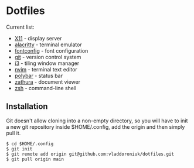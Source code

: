 # Dotfiles

Current list:

- [X11](https://gitlab.freedesktop.org/xorg/xserver) - display server
- [alacritty](https://github.com/alacritty/alacritty) - terminal emulator
- [fontconfig](https://gitlab.freedesktop.org/fontconfig/fontconfig) - font configuration
- [git](https://github.com/git/git) - version control system
- [i3](https://github.com/i3/i3) - tiling window manager
- [nvim](https://github.com/neovim/neovim) - terminal text editor
- [polybar](https://github.com/polybar/polybar) - status bar
- [zathura](https://github.com/pwmt/zathura) - document viewer
- [zsh](https://github.com/zsh-users/zsh) - command-line shell

## Installation

Git doesn't allow cloning into a non-empty directory, so you will have to init a new git repository inside $HOME/.config, add the origin and then simply pull it.

```
$ cd $HOME/.config
$ git init
$ git remote add origin git@github.com:vladdoroniuk/dotfiles.git
$ git pull origin main
```
